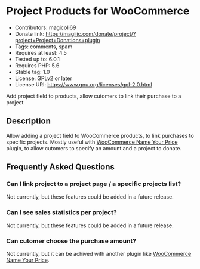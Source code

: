 # Project Products for WooCommerce
* Contributors: magicoli69
* Donate link: https://magiiic.com/donate/project/?project=Project+Donations+plugin
* Tags: comments, spam
* Requires at least: 4.5
* Tested up to: 6.0.1
* Requires PHP: 5.6
* Stable tag: 1.0
* License: GPLv2 or later
* License URI: https://www.gnu.org/licenses/gpl-2.0.html

Add project field to products, allow cutomers to link their purchase to a project

## Description

Allow adding a project field to WooCommerce products, to link purchases to specific projects. Mostly useful with [WooCommerce Name Your Price](https://woocommerce.com/products/name-your-price/) plugin, to allow cutomers to specify an amount and a project to donate.

## Frequently Asked Questions

### Can I link project to a project page / a specific projects list?

Not currently, but these features could be added in a future release.

### Can I see sales statistics per project?

Not currently, but these features could be added in a future release.

### Can cutomer choose the purchase amount?

Not currently, but it can be achived with another plugin like [WooCommerce Name Your Price](https://woocommerce.com/products/name-your-price/).

